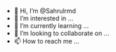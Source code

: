 - 👋 Hi, I’m @Sahrulrmd
- 👀 I’m interested in ...
- 🌱 I’m currently learning ...
- 💞️ I’m looking to collaborate on ...
- 📫 How to reach me ...

<!---
Sahrulrmd/Sahrulrmd is a ✨ special ✨ repository because its `README.md` (this file) appears on your GitHub profile.
You can click the Preview link to take a look at your changes.
--->
